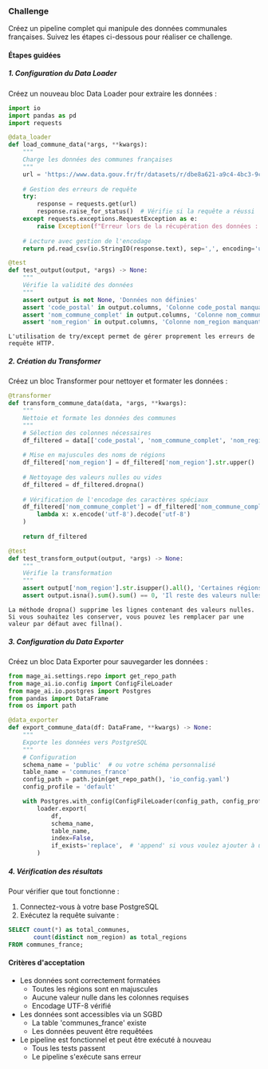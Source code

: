 ### Challenge
Créez un pipeline complet qui manipule des données communales françaises. Suivez les étapes ci-dessous pour réaliser ce challenge.

#### Étapes guidées

##### 1. Configuration du Data Loader
Créez un nouveau bloc Data Loader pour extraire les données :

```python
import io
import pandas as pd
import requests

@data_loader
def load_commune_data(*args, **kwargs):
    """
    Charge les données des communes françaises
    """
    url = 'https://www.data.gouv.fr/fr/datasets/r/dbe8a621-a9c4-4bc3-9cae-be1699c5ff25'
    
    # Gestion des erreurs de requête
    try:
        response = requests.get(url)
        response.raise_for_status()  # Vérifie si la requête a réussi
    except requests.exceptions.RequestException as e:
        raise Exception(f"Erreur lors de la récupération des données : {e}")
    
    # Lecture avec gestion de l'encodage
    return pd.read_csv(io.StringIO(response.text), sep=',', encoding='utf-8')

@test
def test_output(output, *args) -> None:
    """
    Vérifie la validité des données
    """
    assert output is not None, 'Données non définies'
    assert 'code_postal' in output.columns, 'Colonne code_postal manquante'
    assert 'nom_commune_complet' in output.columns, 'Colonne nom_commune_complet manquante'
    assert 'nom_region' in output.columns, 'Colonne nom_region manquante'
```

```alert-info
L'utilisation de try/except permet de gérer proprement les erreurs de requête HTTP.
```

##### 2. Création du Transformer
Créez un bloc Transformer pour nettoyer et formater les données :

```python
@transformer
def transform_commune_data(data, *args, **kwargs):
    """
    Nettoie et formate les données des communes
    """
    # Sélection des colonnes nécessaires
    df_filtered = data[['code_postal', 'nom_commune_complet', 'nom_region']]
    
    # Mise en majuscules des noms de régions
    df_filtered['nom_region'] = df_filtered['nom_region'].str.upper()
    
    # Nettoyage des valeurs nulles ou vides
    df_filtered = df_filtered.dropna()
    
    # Vérification de l'encodage des caractères spéciaux
    df_filtered['nom_commune_complet'] = df_filtered['nom_commune_complet'].apply(
        lambda x: x.encode('utf-8').decode('utf-8')
    )
    
    return df_filtered

@test
def test_transform_output(output, *args) -> None:
    """
    Vérifie la transformation
    """
    assert output['nom_region'].str.isupper().all(), 'Certaines régions ne sont pas en majuscules'
    assert output.isna().sum().sum() == 0, 'Il reste des valeurs nulles'
```

```alert-info
La méthode dropna() supprime les lignes contenant des valeurs nulles. Si vous souhaitez les conserver, vous pouvez les remplacer par une valeur par défaut avec fillna().
```

##### 3. Configuration du Data Exporter
Créez un bloc Data Exporter pour sauvegarder les données :

```python
from mage_ai.settings.repo import get_repo_path
from mage_ai.io.config import ConfigFileLoader
from mage_ai.io.postgres import Postgres
from pandas import DataFrame
from os import path

@data_exporter
def export_commune_data(df: DataFrame, **kwargs) -> None:
    """
    Exporte les données vers PostgreSQL
    """
    # Configuration
    schema_name = 'public'  # ou votre schéma personnalisé
    table_name = 'communes_france'
    config_path = path.join(get_repo_path(), 'io_config.yaml')
    config_profile = 'default'

    with Postgres.with_config(ConfigFileLoader(config_path, config_profile)) as loader:
        loader.export(
            df,
            schema_name,
            table_name,
            index=False,
            if_exists='replace',  # 'append' si vous voulez ajouter à une table existante
        )
```

##### 4. Vérification des résultats
Pour vérifier que tout fonctionne :

1. Connectez-vous à votre base PostgreSQL
2. Exécutez la requête suivante :
```sql
SELECT count(*) as total_communes,
       count(distinct nom_region) as total_regions
FROM communes_france;
```

#### Critères d'acceptation
- Les données sont correctement formatées
  - Toutes les régions sont en majuscules
  - Aucune valeur nulle dans les colonnes requises
  - Encodage UTF-8 vérifié
- Les données sont accessibles via un SGBD
  - La table 'communes_france' existe
  - Les données peuvent être requêtées
- Le pipeline est fonctionnel et peut être exécuté à nouveau
  - Tous les tests passent
  - Le pipeline s'exécute sans erreur
